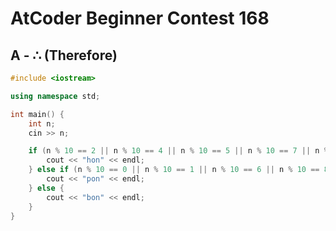 # AtCoder Beginner Contest 168
## A - ∴ (Therefore)
```cpp
#include <iostream>

using namespace std;

int main() {
    int n;
    cin >> n;

    if (n % 10 == 2 || n % 10 == 4 || n % 10 == 5 || n % 10 == 7 || n % 10 == 9) {
        cout << "hon" << endl;
    } else if (n % 10 == 0 || n % 10 == 1 || n % 10 == 6 || n % 10 == 8) {
        cout << "pon" << endl;
    } else {
        cout << "bon" << endl;
    }
}
```
